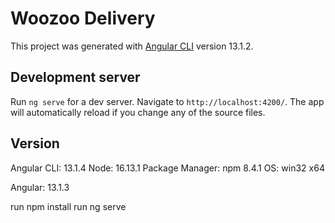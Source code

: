 # Woozoo Delivery

This project was generated with [Angular CLI](https://github.com/angular/angular-cli) version 13.1.2.

## Development server

Run `ng serve` for a dev server. Navigate to `http://localhost:4200/`. The app will automatically reload if you change any of the source files.

## Version
Angular CLI: 13.1.4
Node: 16.13.1
Package Manager: npm 8.4.1
OS: win32 x64

Angular: 13.1.3

run npm install
run ng serve
